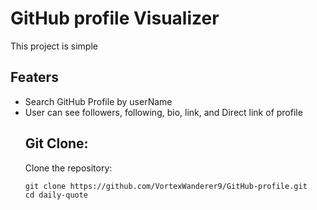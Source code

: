 # GitHub profile Visualizer
This project is simple
 ## Featers
 - Search GitHub Profile by userName
 - User can see followers, following, bio, link, and Direct link of profile
   ## Git Clone:
   Clone the repository:
    ```
    git clone https://github.com/VortexWanderer9/GitHub-profile.git
    cd daily-quote  
    ```
